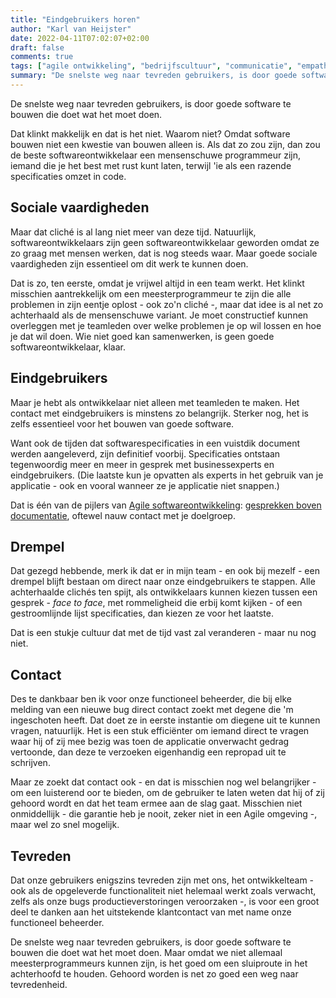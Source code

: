 ```yaml
---
title: "Eindgebruikers horen"
author: "Karl van Heijster"
date: 2022-04-11T07:02:07+02:00
draft: false
comments: true
tags: ["agile ontwikkeling", "bedrijfscultuur", "communicatie", "empathie", "samenwerking", "stakeholders", "waarde"]
summary: "De snelste weg naar tevreden gebruikers, is door goede software te bouwen die doet wat het moet doen. Dat klinkt makkelijk en dat is het niet. Waarom niet? Omdat software bouwen niet een kwestie van bouwen alleen is. Als dat zo zou zijn, dan zou de beste softwareontwikkelaar een mensenschuwe programmeur zijn, iemand die je het best met rust kunt laten, terwijl 'ie als een razende specificaties omzet in code."
---
```


De snelste weg naar tevreden gebruikers, is door goede software te bouwen die doet wat het moet doen.


Dat klinkt makkelijk en dat is het niet. Waarom niet? Omdat software bouwen niet een kwestie van bouwen alleen is. Als dat zo zou zijn, dan zou de beste softwareontwikkelaar een mensenschuwe programmeur zijn, iemand die je het best met rust kunt laten, terwijl 'ie als een razende specificaties omzet in code.


## Sociale vaardigheden


Maar dat cliché is al lang niet meer van deze tijd. Natuurlijk, softwareontwikkelaars zijn geen softwareontwikkelaar geworden omdat ze zo graag met mensen werken, dat is nog steeds waar. Maar goede sociale vaardigheden zijn essentieel om dit werk te kunnen doen. 


Dat is zo, ten eerste, omdat je vrijwel altijd in een team werkt. Het klinkt misschien aantrekkelijk om een meesterprogrammeur te zijn die alle problemen in zijn eentje oplost - ook zo'n cliché -, maar dat idee is al net zo achterhaald als de mensenschuwe variant. Je moet constructief kunnen overleggen met je teamleden over welke problemen je op wil lossen en hoe je dat wil doen. Wie niet goed kan samenwerken, is geen goede softwareontwikkelaar, klaar.


## Eindgebruikers


Maar je hebt als ontwikkelaar niet alleen met teamleden te maken. Het contact met eindgebruikers is minstens zo belangrijk. Sterker nog, het is zelfs essentieel voor het bouwen van goede software. 


Want ook de tijden dat softwarespecificaties in een vuistdik document werden aangeleverd, zijn definitief voorbij. Specificaties ontstaan tegenwoordig meer en meer in gesprek met businessexperts en eindgebruikers. (Die laatste kun je opvatten als experts in het gebruik van je applicatie - ook en vooral wanneer ze je applicatie niet snappen.)


Dat is één van de pijlers van [Agile softwareontwikkeling](/tags/agile-ontwikkeling/): [gesprekken boven documentatie](https://agilemanifesto.org/), oftewel nauw contact met je doelgroep.


## Drempel


Dat gezegd hebbende, merk ik dat er in mijn team - en ook bij mezelf - een drempel blijft bestaan om direct naar onze eindgebruikers te stappen. Alle achterhaalde clichés ten spijt, als ontwikkelaars kunnen kiezen tussen een gesprek - *face to face*, met rommeligheid die erbij komt kijken - of een gestroomlijnde lijst specificaties, dan kiezen ze voor het laatste.


Dat is een stukje cultuur dat met de tijd vast zal veranderen - maar nu nog niet.


## Contact


Des te dankbaar ben ik voor onze functioneel beheerder, die bij elke melding van een nieuwe bug direct contact zoekt met degene die 'm ingeschoten heeft. Dat doet ze in eerste instantie om diegene uit te kunnen vragen, natuurlijk. Het is een stuk efficiënter om iemand direct te vragen waar hij of zij mee bezig was toen de applicatie onverwacht gedrag vertoonde, dan deze te verzoeken eigenhandig een repropad uit te schrijven.


Maar ze zoekt dat contact ook - en dat is misschien nog wel belangrijker - om een luisterend oor te bieden, om de gebruiker te laten weten dat hij of zij gehoord wordt en dat het team ermee aan de slag gaat. Misschien niet onmiddellijk - die garantie heb je nooit, zeker niet in een Agile omgeving -, maar wel zo snel mogelijk.


## Tevreden


Dat onze gebruikers enigszins tevreden zijn met ons, het ontwikkelteam - ook als de opgeleverde functionaliteit niet helemaal werkt zoals verwacht, zelfs als onze bugs productieverstoringen veroorzaken -, is voor een groot deel te danken aan het uitstekende klantcontact van met name onze functioneel beheerder.


De snelste weg naar tevreden gebruikers, is door goede software te bouwen die doet wat het moet doen. Maar omdat we niet allemaal meesterprogrammeurs kunnen zijn, is het goed om een sluiproute in het achterhoofd te houden. Gehoord worden is net zo goed een weg naar tevredenheid.
